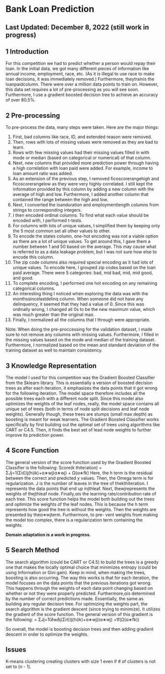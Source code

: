 # Bank Loan Prediction
## Last Updated: December 8, 2022 (still work in progress)

## 1 Introduction

For this competition we had to predict whether a person would repay their loan. In the initial data,
we got many different pieces of information like annual income, employment, race, etc. (As it is illegal
to use race to make loan decisions, it was immediately removed.) Furthermore, theytrainis the
loanpaidcolumn. There were over a million data points to train on. However, this data set requires
a lot of pre-processing as you will see soon. Furthermore, I use a gradient boosted decision tree to
achieve an accuracy of over 80.5%.

## 2 Pre-processing

To pre-process the data, many steps were taken. Here are the major things:

1) First, bad columns like race, ID, and extended reason were removed.
2) Then, rows with lots of missing values were removed as they are bad to learn.
3) Rows with few missing values had their missing values filled in with mode or median (based on
categorical or numerical) of that column.
4) Next, new columns that provided more prediction power through having a high correlation with
loan paid were added. For example, income to loan amount ratio was added.
5) As an extension of the previous step, I removed ficoscorerangehigh and ficoscorerangelow as they were very highly correlated. I still kept the information provided by this column by adding a new column with the average of high and low. Furthermore, I added another column that contained the range between the high and low.
6) Next, I converted the loanduration and employmentlength columns from strings to corresponding integers.
7) I then encoded ordinal columns. To find what each value should be encoded with, I performed t-tests.
8) For columns with lots of unique values, I simplified them by keeping only the 5 most common set all other values to other.
9) To encode the states column, one-hot encoding was not a viable option as there are a lot of unique values. To get around this, I gave them a number between 1 and 50 based on the average. This may cause what is referred to as a data leakage problem, but I was not sure how else to encode this column.
10) The zip code columns also required special encoding as it had lots of unique values. To encode here, I grouped zip codes based on the loan paid average. There were 5 categories: bad, mid bad, mid, mid good, and good.
11) To complete encoding, I performed one hot encoding on any remaining categorical columns.
12) An interesting thing I noticed when exploring the data was with the monthssincelastdelinq column. When someone did not have any delinquency, it seemed that they had a value of 0. Since this was ordinally wrong, I changed all 0s to be the new maximum value, which was much greater than the original max.
13) Finally, I normalized all the columns that I through were appropriate.

Note: When doing the pre-proccessing for the validation dataset, I made sure to not remove any columns with missing values. Furthermore, I filled in the missing values based on the mode and median of the training dataset. Furthermore, I normalized based on the mean and standard deviation of the training dataset as well to maintain consistency.

## 3 Knowledge Representation

The model I used for this competition was the Gradient Boosted Classifier from the Sklearn library.
This is essentially a version of boosted decision trees as after each iteration, it emphasizes the data
points that it got wrong for the following iteration. The model space therefore includes all the possible
trees each with a different node split. Since this model also optimizes the weights of the leaf nodes,
really, the model space contains all unique set of trees (both in terms of node split decisions and leaf
node weights). Generally though, these trees are stumps (small max depth) as boosting is meant for
weak learners. The Gradient Boosted Classifier works specifically by first building out the optimal set
of trees using algorithms like CART or C4.5. Then, it finds the best set of lead node weights to further
improve its prediction power.

## 4 Score Function

The general version of the score function used by the Gradient Boosted Classifier is the following:
Score(k
thiteration)
= ΣJj=1(Σi∈Ij(h(ik)+α∗wj)α∗wj) + Ω(α∗fk)
Here, the h term is the residual between the correct and predicted y values. Then, the Omega term
is for regularization. J is the number of leaves in the tree of thekthiteration. I represents the data
points that end up injthleaf. Next, thewjrepresents the weights of thejthleaf node. Finally,αis the
learning rate/contribution rate of each tree. This score function helps the model both building out the
trees and optimize the weights of the leaf nodes. This is because the h term represents how good the
tree is without the weights. Then the weights are presented by theα∗wjterm. Furthermore, to pre-
vent weights from making the model too complex, there is a regularization term containing the weights.

**Domain adaptation is a work in progress.**

## 5 Search Method

The search algorithm (could be CART or C4.5) to build the trees is a greedy one that makes the locally
optimal choice that minimizes entropy (could be using Information or Gini gain). Keep in mind, when
making the trees, boosting is also occurring. The way this works is that for each iteration, the model
focuses on the data points that the previous iterations got wrong. This happens through the weights
of each data point changing based on whether or not they were properly predicted. Furthermore,αis
determined by the number of correct predictions made. Essentially, the same as building any regular
decision tree. For optimizing the weights part, the search algorithm is the gradient descent (since
trying to minimize). It utilizes the gradient of the score function. The general version of this gradient
is the following:
= ΣJj=1(∂w∂j(Σi∈Ij(h(ik)+α∗wj))α∗wj) +∇(Ω(α∗fk))

So overall, the model is boosting decision trees and then adding gradient descent in order to optimize
the weights.

## Issues
K-means clustering creating clusters with size 1 even if # of clusters is not set to (n - 1).
